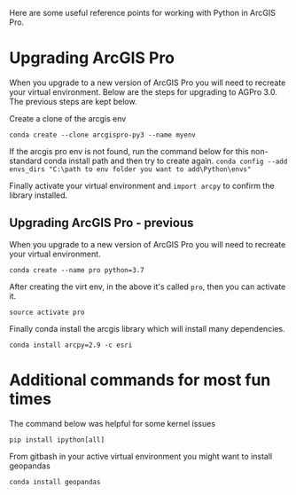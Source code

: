 Here are some useful reference points for working with Python in ArcGIS Pro.

# Upgrading ArcGIS Pro
When you upgrade to a new version of ArcGIS Pro you will need to recreate your virtual environment. Below are the steps for upgrading to AGPro 3.0. The previous steps are kept below.

Create a clone of the arcgis env

``conda create --clone arcgispro-py3 --name myenv``

If the arcgis pro env is not found, run the command below for this non-standard conda install path and then try to create again.
``conda config --add envs_dirs "C:\path to env folder you want to add\Python\envs"``  

Finally activate your virtual environment and ``import arcpy`` to confirm the library installed.


## Upgrading ArcGIS Pro - previous
When you upgrade to a new version of ArcGIS Pro you will need to recreate your virtual environment.

`conda create --name pro python=3.7`

After creating the virt env, in the above it's called `pro`, then you can activate it.  

`source activate pro`

Finally conda install the arcgis library which will install many dependencies.

`conda install arcpy=2.9 -c esri`

# Additional commands for most fun times

The command below was helpful for some kernel issues

`pip install ipython[all]`

From gitbash in your active virtual environment you might want to install geopandas  

`conda install geopandas`
